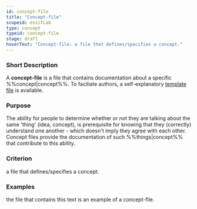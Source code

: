 ```yaml
---
id: concept-file
title: "Concept-file"
scopeid: essifLab
type: concept
typeid: concept-file
stage: draft
hoverText: "Concept-file: a file that defines/specifies a concept."
---
```


### Short Description
A **concept-file** is a file that contains documentation about a specific %%concept|concept%%. To faciliate authors, a self-explanatory [template file](/terminology-engine-v1-templates/concept-file.md) is available.

### Purpose
The ability for people to determine whether or not they are talking about the same 'thing' (idea, concept), is prerequisite for knowing that they (correctly) understand one another - which doesn't imply they agree with each other. Concept files provide the documentation of such %%things|concept%% that contribute to this ability.

### Criterion
a file that defines/specifies a concept.

### Examples
the file that contains this text is an example of a concept-file.
